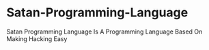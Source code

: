# Satan-Programming-Language
Satan Programming Language Is A Programming Language Based On Making Hacking Easy
